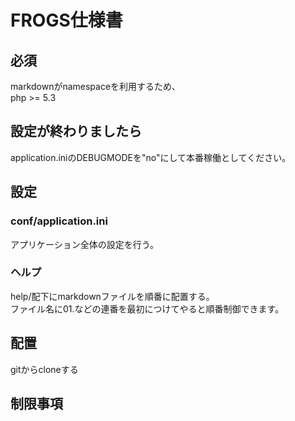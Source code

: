# FROGS仕様書
## 必須
markdownがnamespaceを利用するため、  
php >= 5.3  

## 設定が終わりましたら
application.iniのDEBUGMODEを"no"にして本番稼働としてください。

## 設定

### conf/application.ini
アプリケーション全体の設定を行う。  

### ヘルプ
help/配下にmarkdownファイルを順番に配置する。  
ファイル名に01.などの連番を最初につけてやると順番制御できます。

## 配置
gitからcloneする

## 制限事項


